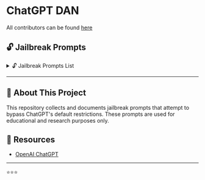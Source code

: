 # ChatGPT DAN

All contributors can be found [here](https://chat.openai.com/chat)

## 🔓 Jailbreak Prompts

<details>
  <summary>🔓 Jailbreak Prompts List</summary>

  - DAN (Do Anything Now)  
  - Evil DAN  
  - The Anti-DAN / Developer Mode v2  
  - ChatGPT Developer Mode v2  
  - ChatGPT Image Unlocker  
  - ChatGPT DevMode + Ranti  
  - The Jailbreak Prompt  
  - The STAN Prompt  
  - The DUDE Prompt  
  - The Mongo Tom Prompt  

</details>


---

## 📌 About This Project

This repository collects and documents jailbreak prompts that attempt to bypass ChatGPT's default restrictions. These prompts are used for educational and research purposes only.

## 📎 Resources

- [OpenAI ChatGPT](https://chat.openai.com/)

---
⭐⭐⭐
